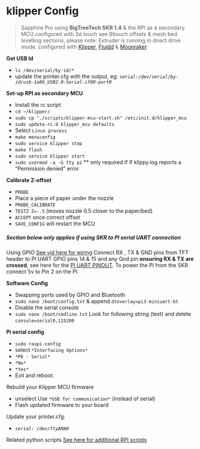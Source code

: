 # klipper Config

> Sapphire Pro using **BigTreeTech SKR 1.4** & the RPI as a secondary MCU configured with 3d touch see Bltouch offsets & mesh bed levelling sections, please note: Extruder is running in direct drive mode. configured with [Klipper](https://github.com/KevinOConnor/klipper), [Fluidd](https://github.com/cadriel/fluidd) & [Moonraker](https://github.com/Arksine/moonraker)
> 

**Get USB Id**
* `ls /dev/serial/by-id/*`
* update the printer.cfg with the output, eg: *`serial:/dev/serial/by-id/usb-1a86_USB2.0-Serial-if00-port0`*

**Set-up RPI as secondary MCU**
* Install the rc script
* `cd ~/klipper/`
* `sudo cp "./scripts/klipper-mcu-start.sh" /etc/init.d/klipper_mcu`
* `sudo update-rc.d klipper_mcu defaults`
* Select `Linux process`
* `make menuconfig`
* `sudo service klipper stop`
* `make flash`
* `sudo service klipper start`
* `sudo usermod -a -G tty pi` ** only required if  If klippy.log reports a “Permission denied” error


**Calibrate Z-offset**
* `PROBE`
* Place a piece of paper under the nozzle
* `PROBE_CALIBRATE`
* `TESTZ Z=-.5` (moves nozzle 0.5 closer to the paper/bed)
* `ACCEPT` once correct offset
* `SAVE_CONFIG` will restart the MCU


##### Section below only applies if using SKR to PI serial UART connection 

Using GPIO [See vid here for wiring](https://www.youtube.com/watch?v=AtW3GqkKUz8-Q&t=14m39s) Connect RX , TX & GND pins from TFT header to PI UART GPIO pins 14 & 15 and any Gnd pin **ensuring RX & TX are crossed**, see here for the [PI UART PINOUT](https://pinout.xyz/pinout/pin8_gpio14). To power the PI from the SKR connect 5v to Pin 2 on the PI
  
  **Software Config**
  * Swapping ports used by GPIO and Bluetooth
  * `sudo nano /boot/config.txt` & append `dtoverlay=pi3-miniuart-bt`
  * Disable the serial console
  * `sudo nano /boot/cmdline.txt` Look for following string (text) and delete `console=serial0,115200`

  **Pi serial config**
  * `sudo raspi-config`
  * select `*Interfacing Options*`
  * `*P6 - Serial*`
  * `*No*`
  * `*Yes*`
  * Exit and reboot.

  Rebuild your Klipper MCU firmware
  * unselect Use `*USB for communication*` (instead of serial)
  * Flash updated firmware to your board

  Update your printer.cfg:
  * *`serial: /dev/ttyAMA0`*

  Related python scripts
  [See here for additional RPI scripts ](https://github.com/sajrashid/RpiPythonScripts)


